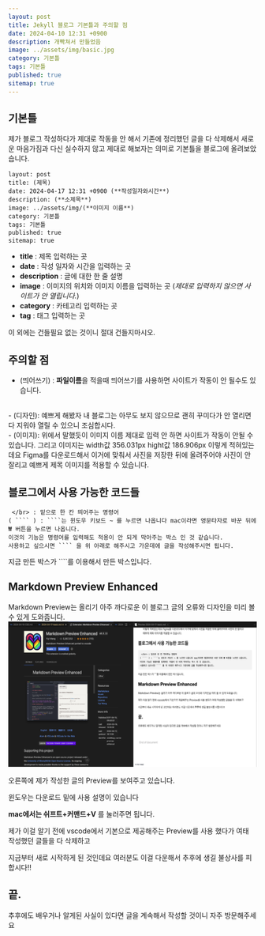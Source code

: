 ```yaml
---
layout: post
title: Jekyll 블로그 기본틀과 주의할 점
date: 2024-04-10 12:31 +0900
description: 개빡쳐서 만들었음
image: ../assets/img/basic.jpg
category: 기본틀
tags: 기본틀
published: true
sitemap: true
---
```


## 기본틀
제가 블로그 작성하다가 제대로 작동을 안 해서 기존에 정리했던 글을 다 삭제해서 새로운 마음가짐과
다신 실수하지 않고 제대로 해보자는 의미로 기본틀을 블로그에 올려보았습니다.

````
layout: post
title: (제목)
date: 2024-04-17 12:31 +0900 (**작성일자와시간**)
description: (**소제목**)
image: ../assets/img/(**이미지 이름**)
category: 기본틀
tags: 기본틀
published: true
sitemap: true
````

- **title** : 제목 입력하는 곳
- **date** : 작성 일자와 시간을 입력하는 곳
- **description** : 글에 대한 한 줄 설명
- **image** : 이미지의 위치와 이미지 이름을 입력하는 곳 (*제대로 입력하지 않으면 사이트가 안 열립니다.*)
- **category** : 카테고리 입력하는 곳
- **tag** : 태그 입력하는 곳

이 외에는 건들필요 없는 것이니 절대 건들지마시오.


## 주의할 점
- (띄어쓰기) : **파일이름**을 적을때 띄어쓰기를 사용하면 사이트가 작동이 안 될수도 있습니다.
</br>
- (디자인): 예쁘게 해봤자 내 블로그는 아무도 보지 않으므로
괜히 꾸미다가 안 열리면 다 지워야 열릴 수 있으니 조심합시다.
</br>
- (이미지): 위에서 말했듯이 이미지 이름 제대로 입력 안 하면 사이트가 작동이 안될 수 있습니다.
그리고 이미지는 
width값 356.031px  
hight값 186.906px
이렇게 적혀있는데요 Figma를 다운로드해서 이거에 맞춰서 사진을 저장한 뒤에 올려주어야 사진이 안 잘리고
예쁘게 제목 이미지를 적용할 수 있습니다.

## 블로그에서 사용 가능한 코드들
````
 </br> : 밑으로 한 칸 띄어주는 명령어
( ```` ) : ````는 윈도우 키보드 ~ 를 누르면 나옵니다 mac이라면 영문타자로 바꾼 뒤에 ₩ 버튼을 누르면 나옵니다.
이것의 기능은 명령어를 입력해도 적용이 안 되게 막아주는 박스 인 것 같습니다.
사용하고 싶으시면 ```` 을 위 아래로 해주시고 가운데에 글을 작성해주시면 됩니다.
````
지금 만든 박스가 ````를 이용해서 만든 박스입니다.

## Markdown Preview Enhanced

Markdown Preview는 올리기 아주 까다로운 이 블로그 글의 오류와 디자인을 미리 볼 수 있게 도와줍니다.
![image](/assets/img/markdown.png)

오른쪽에 제가 작성한 글의 Preview를 보여주고 있습니다.

윈도우는 다운로드 밑에 사용 설명이 있습니다

**mac에서는 쉬프트+커맨드+V** 를 눌러주면 됩니다.


제가 이걸 알기 전에 vscode에서 기본으로 제공해주는 Preview를 사용 했다가 여태 작성했던 글들을 다 삭제하고

지금부터 새로 시작하게 된 것인데요 여러분도 이걸 다운해서 추후에 생길 불상사를 피합시다!!

## 끝.

추후에도 배우거나 알게된 사실이 있다면 글을 계속해서 작성할 것이니 자주 방문해주세요